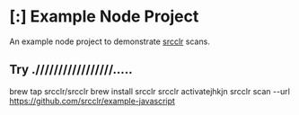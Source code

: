 # [:] Example Node Project

An example node project to demonstrate [srcclr](https://www.srcclr.com) scans.

## Try ./////////////////.....


brew tap srcclr/srcclr
brew install srcclr
srcclr activatejhkjn
srcclr scan --url https://github.com/srcclr/example-javascript

